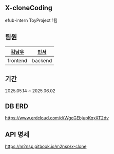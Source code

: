 ## X-cloneCoding
efub-intern ToyProject 1팀

## 팀원
| [김남우](https://github.com/corjqnrl) | [민서](https://github.com/m2nsp) |
|--------------------------------------|---------------------------------|
| frontend                            | backend                        |


## 기간
2025.05.14 ~ 2025.06.02


## DB ERD
https://www.erdcloud.com/d/WgcGEbjupKqxXT2dv


## API 명세
https://m2nsp.gitbook.io/m2nsp/x-clone
